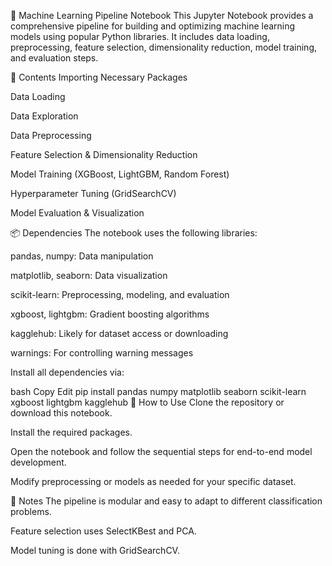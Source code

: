 🧠 Machine Learning Pipeline Notebook
This Jupyter Notebook provides a comprehensive pipeline for building and optimizing machine learning models using popular Python libraries. It includes data loading, preprocessing, feature selection, dimensionality reduction, model training, and evaluation steps.

📁 Contents
Importing Necessary Packages

Data Loading

Data Exploration

Data Preprocessing

Feature Selection & Dimensionality Reduction

Model Training (XGBoost, LightGBM, Random Forest)

Hyperparameter Tuning (GridSearchCV)

Model Evaluation & Visualization

📦 Dependencies
The notebook uses the following libraries:

pandas, numpy: Data manipulation

matplotlib, seaborn: Data visualization

scikit-learn: Preprocessing, modeling, and evaluation

xgboost, lightgbm: Gradient boosting algorithms

kagglehub: Likely for dataset access or downloading

warnings: For controlling warning messages

Install all dependencies via:

bash
Copy
Edit
pip install pandas numpy matplotlib seaborn scikit-learn xgboost lightgbm kagglehub
🚀 How to Use
Clone the repository or download this notebook.

Install the required packages.

Open the notebook and follow the sequential steps for end-to-end model development.

Modify preprocessing or models as needed for your specific dataset.

📌 Notes
The pipeline is modular and easy to adapt to different classification problems.

Feature selection uses SelectKBest and PCA.

Model tuning is done with GridSearchCV.
